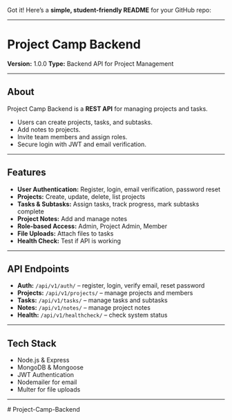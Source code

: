 Got it! Here’s a **simple, student-friendly README** for your GitHub repo:

---

# Project Camp Backend

**Version:** 1.0.0
**Type:** Backend API for Project Management

---

## **About**

Project Camp Backend is a **REST API** for managing projects and tasks.

* Users can create projects, tasks, and subtasks.
* Add notes to projects.
* Invite team members and assign roles.
* Secure login with JWT and email verification.

---

## **Features**

* **User Authentication:** Register, login, email verification, password reset
* **Projects:** Create, update, delete, list projects
* **Tasks & Subtasks:** Assign tasks, track progress, mark subtasks complete
* **Project Notes:** Add and manage notes
* **Role-based Access:** Admin, Project Admin, Member
* **File Uploads:** Attach files to tasks
* **Health Check:** Test if API is working

---

## **API Endpoints**

* **Auth:** `/api/v1/auth/` – register, login, verify email, reset password
* **Projects:** `/api/v1/projects/` – manage projects and members
* **Tasks:** `/api/v1/tasks/` – manage tasks and subtasks
* **Notes:** `/api/v1/notes/` – manage project notes
* **Health:** `/api/v1/healthcheck/` – check system status

---

## **Tech Stack**

* Node.js & Express
* MongoDB & Mongoose
* JWT Authentication
* Nodemailer for email
* Multer for file uploads

---
#   P r o j e c t - C a m p - B a c k e n d 
 
 
